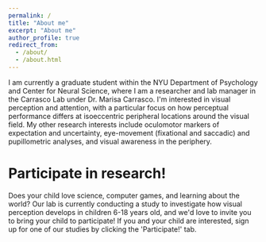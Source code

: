 ```yaml
---
permalink: /
title: "About me"
excerpt: "About me"
author_profile: true
redirect_from: 
  - /about/
  - /about.html
---
```


I am currently a graduate student within the NYU Department of Psychology and Center for Neural Science, where I am a researcher and lab manager in the Carrasco Lab under Dr. Marisa Carrasco. I'm interested in visual perception and attention, with a particular focus on how perceptual performance differs at isoeccentric peripheral locations around the visual field. My other research interests include  oculomotor markers of expectation and uncertainty, eye-movement (fixational and saccadic) and pupillometric analyses, and visual awareness in the periphery. 

Participate in research! 
======
Does your child love science, computer games, and learning about the world? Our lab is currently conducting a study to investigate how visual perception develops in children 6-18 years old, and we'd love to invite you to bring your child to participate! If you and your child are interested, sign up for one of our studies by clicking the 'Participate!' tab. 

